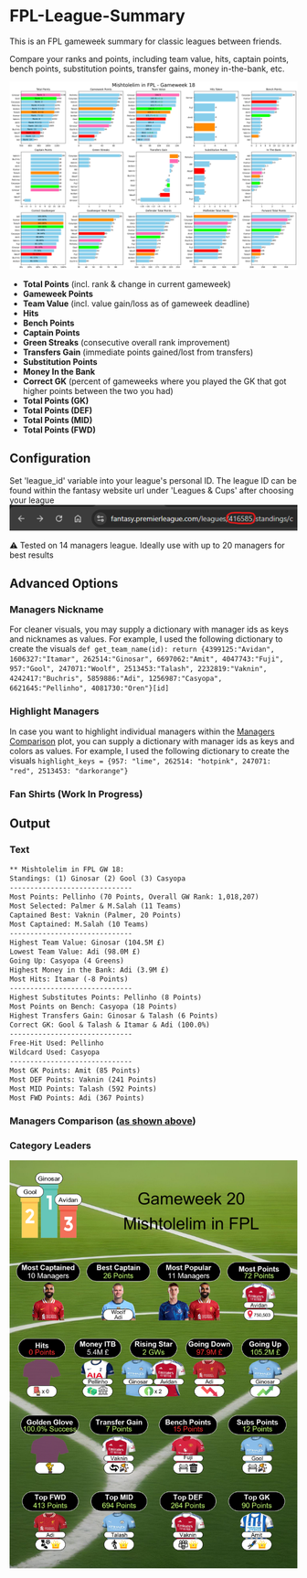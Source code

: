 # FPL-League-Summary

This is an FPL gameweek summary for classic leagues between friends.

Compare your ranks and points, including team value, hits, captain points, bench points, substitution points, transfer gains, money in-the-bank, etc.

![Weekly GW Summary](images/gw18.png)

- **Total Points** (incl. rank & change in current gameweek)
- **Gameweek Points**
- **Team Value** (incl. value gain/loss as of gameweek deadline)
- **Hits**
- **Bench Points**
- **Captain Points**
- **Green Streaks** (consecutive overall rank improvement)
- **Transfers Gain** (immediate points gained/lost from transfers)
- **Substitution Points**
- **Money In the Bank**
- **Correct GK** (percent of gameweeks where you played the GK that got higher points between the two you had)
- **Total Points (GK)**
- **Total Points (DEF)**
- **Total Points (MID)**
- **Total Points (FWD)**

## Configuration
Set 'league_id' variable into your league's personal ID.
The league ID can be found within the fantasy website url under 'Leagues & Cups' after choosing your league
![League ID](images/league_id.png)
<p>⚠️ Tested on 14 managers league. Ideally use with up to 20 managers for best results</p>

## Advanced Options
### Managers Nickname
For cleaner visuals, you may supply a dictionary with manager ids as keys and nicknames as values.
For example, I used the following dictionary to create the visuals
`def get_team_name(id): return {4399125:"Avidan", 1606327:"Itamar", 262514:"Ginosar", 6697062:"Amit", 4047743:"Fuji", 957:"Gool", 247071:"Woolf", 2513453:"Talash", 2232819:"Vaknin", 4242417:"Buchris", 5859886:"Adi", 1256987:"Casyopa", 6621645:"Pellinho", 4081730:"Oren"}[id]`

### Highlight Managers
In case you want to highlight individual managers within the [Managers Comparison](#fpl-league-summary) plot,
you can supply a dictionary with manager ids as keys and colors as values.
For example, I used the following dictionary to create the visuals
`highlight_keys = {957: "lime", 262514: "hotpink", 247071: "red", 2513453: "darkorange"}`

### Fan Shirts (Work In Progress)

## Output
### Text
```
** Mishtolelim in FPL GW 18:
Standings: (1) Ginosar (2) Gool (3) Casyopa
------------------------------
Most Points: Pellinho (70 Points, Overall GW Rank: 1,018,207)
Most Selected: Palmer & M.Salah (11 Teams)
Captained Best: Vaknin (Palmer, 20 Points)
Most Captained: M.Salah (10 Teams)
------------------------------
Highest Team Value: Ginosar (104.5M £)
Lowest Team Value: Adi (98.0M £)
Going Up: Casyopa (4 Greens)
Highest Money in the Bank: Adi (3.9M £)
Most Hits: Itamar (-8 Points)
------------------------------
Highest Substitutes Points: Pellinho (8 Points)
Most Points on Bench: Casyopa (18 Points)
Highest Transfers Gain: Ginosar & Talash (6 Points)
Correct GK: Gool & Talash & Itamar & Adi (100.0%)
------------------------------
Free-Hit Used: Pellinho
Wildcard Used: Casyopa
------------------------------
Most GK Points: Amit (85 Points)
Most DEF Points: Vaknin (241 Points)
Most MID Points: Talash (592 Points)
Most FWD Points: Adi (367 Points)
```

### Managers Comparison ([as shown above](#fpl-league-summary))
### Category Leaders
![Leading Managers per Category](images/GW20_Highlights.png)
